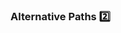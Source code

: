 ### Alternative Paths :two:

<panel type="seamless" header="%%-----------------------------------------%%" expanded>
  <include src="./index.md#main" />
</panel>

